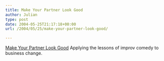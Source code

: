 ```yaml
---
title: Make Your Partner Look Good
author: Julian
type: post
date: 2004-05-25T21:17:18+00:00
url: /2004/05/25/make-your-partner-look-good/

---
```

[Make Your Partner Look Good][1] Applying the lessons of improv comedy to business change.

 [1]: http://thinksmart.typepad.com/good_morning_thinkers/2004/05/make_your_partn.html